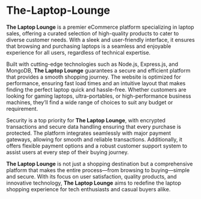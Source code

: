 # The-Laptop-Lounge


**The Laptop Lounge** is a premier eCommerce platform specializing in laptop sales, offering a curated selection of high-quality products to cater to diverse customer needs. With a sleek and user-friendly interface, it ensures that browsing and purchasing laptops is a seamless and enjoyable experience for all users, regardless of technical expertise.

Built with cutting-edge technologies such as Node.js, Express.js, and MongoDB, **The Laptop Lounge** guarantees a secure and efficient platform that provides a smooth shopping journey. The website is optimized for performance, ensuring fast load times and an intuitive layout that makes finding the perfect laptop quick and hassle-free. Whether customers are looking for gaming laptops, ultra-portables, or high-performance business machines, they’ll find a wide range of choices to suit any budget or requirement.

Security is a top priority for **The Laptop Lounge**, with encrypted transactions and secure data handling ensuring that every purchase is protected. The platform integrates seamlessly with major payment gateways, allowing for smooth and reliable transactions. Additionally, it offers flexible payment options and a robust customer support system to assist users at every step of their buying journey.

**The Laptop Lounge** is not just a shopping destination but a comprehensive platform that makes the entire process—from browsing to buying—simple and secure. With its focus on user satisfaction, quality products, and innovative technology, **The Laptop Lounge** aims to redefine the laptop shopping experience for tech enthusiasts and casual buyers alike.
